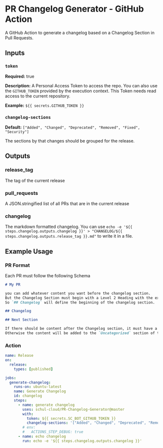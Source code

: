 # PR Changelog Generator - GitHub Action

A GitHub Action to generate a changelog based on a Changelog Section in Pull Requests.

## Inputs

### `token`

**Required:** true

**Description:** A Personal Access Token to access the repo. You can also use the `GITHUB_TOKEN` provided by the execution context. This Token needs read access to the current repository.

**Example:** `${{ secrets.GITHUB_TOKEN }}`

### `changelog-sections`

**Default:** `["Added", "Changed", "Deprecated", "Removed", "Fixed", "Security"]`

The sections by that changes should be grouped for the release.

## Outputs

### release_tag

The tag of the current release

### pull_requests

A JSON.stringified list of all PRs that are in the current release

### changelog

The markdown formatted changelog.
You can use `echo -e '${{ steps.changelog.outputs.changelog }}' > "CHANGELOG/${{ steps.changelog.outputs.release_tag }}.md"` to write it in a file.

## Example Usage

### PR Format

Each PR must follow the following Schema

```md
# My PR

you can add whatever content you want before the changelog section.
But the Changelog Section must begin with a Level 2 Heading with the exact name `Changelog`.
So `## Changelog` will define the beginning of the changelog section.

## Changelog

## Next Section

If there should be content after the Changelog section, it must have a heading of Level 1 or 2.
Otherwise the content will be added to the `Uncategorized` section of the changelog.
```

### Action

```yaml
name: Release
on:
  release:
    types: [published]

jobs:
  generate-changelog:
    runs-on: ubuntu-latest
    name: Generate Changelog
    id: changelog
    steps:
      - name: generate changelog
        uses: schul-cloud/PR-Changelog-Generator@master
        with:
          token: ${{ secrets.SC_BOT_GITHUB_TOKEN }}
          changelog-sections: '["Added", "Changed", "Deprecated", "Removed", "Fixed", "Security", "Uncategorized"]'
        # env:
        #   ACTIONS_STEP_DEBUG: true
      - name: echo changelog
        run: echo -e '${{ steps.changelog.outputs.changelog }}'
```

